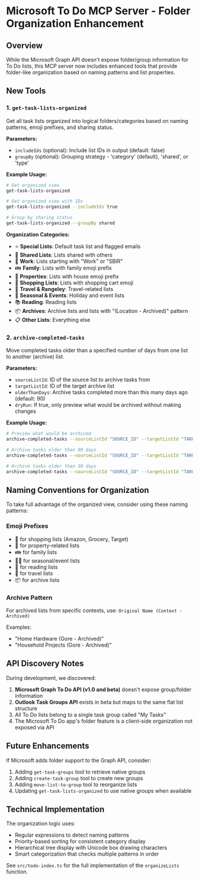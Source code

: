 # Microsoft To Do MCP Server - Folder Organization Enhancement

## Overview

While the Microsoft Graph API doesn't expose folder/group information for To Do lists, this MCP server now includes enhanced tools that provide folder-like organization based on naming patterns and list properties.

## New Tools

### 1. `get-task-lists-organized`

Get all task lists organized into logical folders/categories based on naming patterns, emoji prefixes, and sharing status.

**Parameters:**

- `includeIds` (optional): Include list IDs in output (default: false)
- `groupBy` (optional): Grouping strategy - 'category' (default), 'shared', or 'type'

**Example Usage:**

```bash
# Get organized view
get-task-lists-organized

# Get organized view with IDs
get-task-lists-organized --includeIds true

# Group by sharing status
get-task-lists-organized --groupBy shared
```

**Organization Categories:**

- ⭐ **Special Lists**: Default task list and flagged emails
- 👥 **Shared Lists**: Lists shared with others
- 💼 **Work**: Lists starting with "Work" or "SBIR"
- 👪 **Family**: Lists with family emoji prefix
- 🏡 **Properties**: Lists with house emoji prefix
- 🛒 **Shopping Lists**: Lists with shopping cart emoji
- 🚗 **Travel & Rangeley**: Travel-related lists
- 🎉 **Seasonal & Events**: Holiday and event lists
- 📚 **Reading**: Reading lists
- 📦 **Archives**: Archive lists and lists with "(Location - Archived)" pattern
- 📋 **Other Lists**: Everything else

### 2. `archive-completed-tasks`

Move completed tasks older than a specified number of days from one list to another (archive) list.

**Parameters:**

- `sourceListId`: ID of the source list to archive tasks from
- `targetListId`: ID of the target archive list
- `olderThanDays`: Archive tasks completed more than this many days ago (default: 90)
- `dryRun`: If true, only preview what would be archived without making changes

**Example Usage:**

```bash
# Preview what would be archived
archive-completed-tasks --sourceListId "SOURCE_ID" --targetListId "TARGET_ID" --dryRun true

# Archive tasks older than 90 days
archive-completed-tasks --sourceListId "SOURCE_ID" --targetListId "TARGET_ID"

# Archive tasks older than 30 days
archive-completed-tasks --sourceListId "SOURCE_ID" --targetListId "TARGET_ID" --olderThanDays 30
```

## Naming Conventions for Organization

To take full advantage of the organized view, consider using these naming patterns:

### Emoji Prefixes

- 🛒 for shopping lists (Amazon, Grocery, Target)
- 🏡 for property-related lists
- 👪 for family lists
- 🎄🎉 for seasonal/event lists
- 📰 for reading lists
- 🚗 for travel lists
- 📦 for archive lists

### Archive Pattern

For archived lists from specific contexts, use: `Original Name (Context - Archived)`

Examples:

- "Home Hardware (Gore - Archived)"
- "Household Projects (Gore - Archived)"

## API Discovery Notes

During development, we discovered:

1. **Microsoft Graph To Do API (v1.0 and beta)** doesn't expose group/folder information
2. **Outlook Task Groups API** exists in beta but maps to the same flat list structure
3. All To Do lists belong to a single task group called "My Tasks"
4. The Microsoft To Do app's folder feature is a client-side organization not exposed via API

## Future Enhancements

If Microsoft adds folder support to the Graph API, consider:

1. Adding `get-task-groups` tool to retrieve native groups
2. Adding `create-task-group` tool to create new groups
3. Adding `move-list-to-group` tool to reorganize lists
4. Updating `get-task-lists-organized` to use native groups when available

## Technical Implementation

The organization logic uses:

- Regular expressions to detect naming patterns
- Priority-based sorting for consistent category display
- Hierarchical tree display with Unicode box drawing characters
- Smart categorization that checks multiple patterns in order

See `src/todo-index.ts` for the full implementation of the `organizeLists` function.
